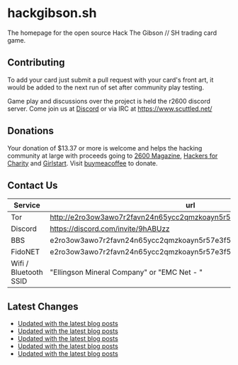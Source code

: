 # hackgibson.sh
The homepage for the open source Hack The Gibson // SH trading card game.


## Contributing

To add your card just submit a pull request with your card's front art, it would be added to the next run of set after community play testing.

Game play and discussions over the project is held the r2600 discord server. Come join us at [Discord](https://discord.com/invite/9hABUzz) or via IRC at https://www.scuttled.net/


## Donations

Your donation of $13.37 or more is welcome and helps the hacking community at large with proceeds going to [2600 Magazine](https://2600.com/), [Hackers for Charity](https://hackersforcharity.org) and [Girlstart](https://girlstart.org).  Visit [buymeacoffee](https://www.buymeacoffee.com/hackgibson.sh) to donate.


## Contact Us

Service | url
-|-
Tor | http://e2ro3ow3awo7r2favn24n65ycc2qmzkoayn5r57e3f56nvjwdcgg32ad.onion
Discord | https://discord.com/invite/9hABUzz
BBS | e2ro3ow3awo7r2favn24n65ycc2qmzkoayn5r57e3f56nvjwdcgg32ad.onion:23
FidoNET | e2ro3ow3awo7r2favn24n65ycc2qmzkoayn5r57e3f56nvjwdcgg32ad.onion:24554
Wifi / Bluetooth SSID | "Ellingson Mineral Company" or "EMC Net - <fidonet address>"

## Latest Changes
<!-- BLOG-POST-LIST:START -->
- [Updated with the latest blog posts](https://github.com/DFW2600/hackgibson.sh/commit/6278d0328e98b0922f07502b832fdd0254a165cb)
- [Updated with the latest blog posts](https://github.com/DFW2600/hackgibson.sh/commit/198089385a37aff67ef3e2c7f959739ec32a7536)
- [Updated with the latest blog posts](https://github.com/DFW2600/hackgibson.sh/commit/92a5ae8c22fa8b8cd2265fb65ab3a9641701b96f)
- [Updated with the latest blog posts](https://github.com/DFW2600/hackgibson.sh/commit/5ec302504a62688ad726ff1c6ce5d456cafc0d2b)
- [Updated with the latest blog posts](https://github.com/DFW2600/hackgibson.sh/commit/3ed4c146b38f9bba80047a8170321462e508c5b4)
<!-- BLOG-POST-LIST:END -->

